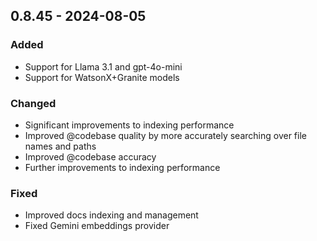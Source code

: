 ## 0.8.45 - 2024-08-05
### Added
* Support for Llama 3.1 and gpt-4o-mini
* Support for WatsonX+Granite models
### Changed
* Significant improvements to indexing performance
* Improved @codebase quality by more accurately searching over file names and paths
* Improved @codebase accuracy
* Further improvements to indexing performance
### Fixed
* Improved docs indexing and management
* Fixed Gemini embeddings provider
